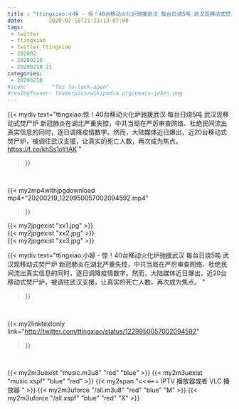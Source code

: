 ```yaml
---
title : "ttingxiao:小婷 - 惊！40台移动火化炉驰援武汉 每台日烧5吨 武汉现移动式焚尸炉   新冠肺炎在湖北严重失控，中共当局在严厉审查网络、杜绝民间流出真实信息的同时，逐日调降疫情数字。然而，大陆媒体近日爆出，近20台移动式焚尸炉，被调往武汉支援，让真实的死亡人数，再次成为焦点。 "
date:        2020-02-18T21:23:13-07:00
tags:
 - twitter
 - ttingxiao
 - twitter_ttingxiao
 - 202002
 - 20200218
 - 20200218_21
categories:
 - 20200218
#icon:        "fas fa-lock-open"
#resImgTeaser: teaserpics/wikipedia.org/emacs-jokes.png
---
```


{{< mydiv text="ttingxiao:惊！40台移动火化炉驰援武汉 每台日烧5吨 武汉现移动式焚尸炉   新冠肺炎在湖北严重失控，中共当局在严厉审查网络、杜绝民间流出真实信息的同时，逐日调降疫情数字。然而，大陆媒体近日爆出，近20台移动式焚尸炉，被调往武汉支援，让真实的死亡人数，再次成为焦点。 https://t.co/khSs1oYtAK "
>}}
<br>


{{< my2mp4withjpgdownload mp4="20200219_1229950057002094592.mp4"
>}}

{{< my2jpgexist "xx1.jpg" >}}<br>
{{< my2jpgexist "xx2.jpg" >}}<br>
{{< my2jpgexist "xx3.jpg" >}}<br>



{{< mydiv text="ttingxiao:小婷 - 惊！40台移动火化炉驰援武汉 每台日烧5吨 武汉现移动式焚尸炉   新冠肺炎在湖北严重失控，中共当局在严厉审查网络、杜绝民间流出真实信息的同时，逐日调降疫情数字。然而，大陆媒体近日爆出，近20台移动式焚尸炉，被调往武汉支援，让真实的死亡人数，再次成为焦点。 "
>}}
<br>

{{< my2linktextonly link="http://twitter.com/ttingxiao/status/1229950057002094592"
>}}


<br>

{{< my2m3uexist "music.m3u8" "red"  "blue" >}} {{< my2m3uexist "music.xspf" "blue" "red"  >}} {{< my2span "<<<=== IPTV 播放器或者 VLC 播放器 " >}} {{< my2m3uforce "/all.m3u8" "red"  "blue" "M" >}} {{< my2m3uforce "/all.xspf" "blue" "red"  "X" >}} 
